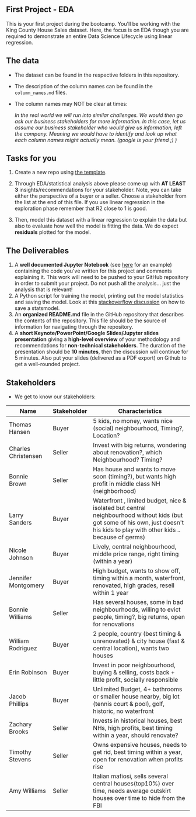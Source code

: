 ## First Project - EDA     
 
This is your first project during the bootcamp. You'll be working with the King County House Sales dataset. Here, the focus is on EDA though you are required to demonstrate an entire Data Science Lifecycle using linear regression.
 
## The data
- The dataset can be found in the respective folders in this repository.
- The description of the column names can be found in the `column_names.md` files. 
- The column names may NOT be clear at times:

    *In the real world we will run into similar challenges. We would then go ask our business stakeholders for more information. In this case, let us assume our business stakeholder who would give us information, left the company. Meaning we would have to identify and look up what each column names might actually mean. (google is your friend ;) )*
 
## Tasks for you
1. Create a new repo using [the template](hhttps://github.com/neuefische/ds-eda-project-template).  

2. Through EDA/statistical analysis above please come up with **AT LEAST 3** insights/recommendations for your stakeholder. 
Note, you can take either the perspective of a buyer or a seller. Choose a stakeholder from the list at the end of this file.
If you use linear regression in the exploration phase remember that R2 close to 1 is good.

3. Then, model this dataset with a linear regression to explain the data but also to evaluate how well the model is fitting the data. We do expect **residuals** plotted for the model.
 
## The Deliverables
1. A **well documented Jupyter Notebook** (see [here](https://www.kaggle.com/ekami66/detailed-exploratory-data-analysis-with-python) for an example) containing the code you've written for this project and comments explaining it. This work will need to be pushed to your GitHub repository in order to submit your project. Do not push all the analysis... just the analysis that is relevant!
2. A Python script for training the model, printing out the model statistics and saving the model. Look at this [stackoverflow discussion](https://stackoverflow.com/questions/16420407/python-statsmodels-ols-how-to-save-learned-model-to-file) on how to save a statsmodel.
3. An **organized README.md** file in the GitHub repository that describes the contents of the repository. This file should be the source of information for navigating through the repository.
4. A **short Keynote/PowerPoint/Google Slides/Jupyter slides presentation** giving a **high-level overview** of your methodology and recommendations for **non-technical stakeholders**. The duration of the presentation should be **10 minutes**, then the discussion will continue for 5 minutes. Also put your slides (delivered as a PDF export) on Github to get a well-rounded project.

## Stakeholders

  * We get to know our stakeholders:
  
Name | Stakeholder | Characteristics
-----|-------|------
Thomas Hansen | Buyer | 5 kids, no money, wants nice (social) neighbourhood, Timing?, Location?
Charles Christensen | Seller | Invest with big returns, wondering about renovation?, which Neighbourhood? Timing?
Bonnie Brown | Seller | Has house and wants to move soon (timing?), but wants high profit in middle class NH (neighborhood)
Larry Sanders | Buyer | Waterfront , limited budget, nice & isolated but central neighbourhood without kids (but got some of his own, just doesn't his kids to play with other kids .. because of germs)
Nicole Johnson | Buyer | Lively, central neighbourhood, middle price range, right timing (within a year)
Jennifer Montgomery | Buyer | High budget, wants to show off, timing within a month, waterfront, renovated, high grades, resell within 1 year
Bonnie Williams | Seller | Has several houses, some in bad neighbourhoods, willing to evict people, timing?, big returns, open for renovations
William Rodriguez | Buyer | 2 people, country (best timing & unrenovated) & city house (fast & central location), wants two houses
Erin Robinson | Buyer | Invest in poor neighbourhood, buying & selling, costs back + little profit, socially responsible
Jacob Phillips | Buyer | Unlimited Budget, 4+ bathrooms or smaller house nearby, big lot (tennis court & pool), golf, historic, no waterfront
Zachary Brooks | Seller | Invests in historical houses, best NHs, high profits, best timing within a year, should renovate?
Timothy Stevens | Seller | Owns expensive houses, needs to get rid, best timing within a year, open for renovation when profits rise
Amy Williams | Seller | Italian mafiosi, sells several central houses(top10%) over time, needs average outskirt houses over time to hide from the FBI

 
